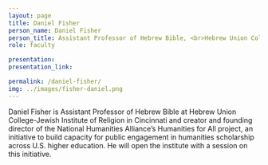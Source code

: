 ```yaml
---
layout: page
title: Daniel Fisher
person_name: Daniel Fisher
person_title: Assistant Professor of Hebrew Bible, <br>Hebrew Union College-Jewish Institute of Religion in Cincinnati
role: faculty

presentation:
presentation_link: 

permalink: /daniel-fisher/
img: ../images/fisher-daniel.png
---
```

Daniel Fisher is Assistant Professor of Hebrew Bible at Hebrew Union College-Jewish Institute of  Religion in Cincinnati and creator and founding director of the National Humanities Alliance’s  Humanities for All project, an initiative to build capacity for public engagement in humanities  scholarship across U.S. higher education. He will open the institute with a session on this initiative. 